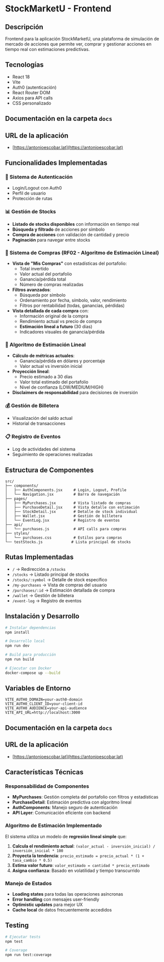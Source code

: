 # StockMarketU - Frontend

## Descripción
Frontend para la aplicación StockMarketU, una plataforma de simulación de mercado de acciones que permite ver, comprar y gestionar acciones en tiempo real con estimaciones predictivas.

## Tecnologías
- React 18
- Vite
- Auth0 (autenticación)
- React Router DOM
- Axios para API calls
- CSS personalizado

## Documentación en la carpeta `docs`

## URL de la aplicación

- [https://antonioescobar.lat](https://antonioescobar.lat)

## Funcionalidades Implementadas

### 🔐 Sistema de Autenticación
- Login/Logout con Auth0
- Perfil de usuario
- Protección de rutas

### 📊 Gestión de Stocks
- **Listado de stocks disponibles** con información en tiempo real
- **Búsqueda y filtrado** de acciones por símbolo
- **Compra de acciones** con validación de cantidad y precio
- **Paginación** para navegar entre stocks

### 💼 Sistema de Compras (RF02 - Algoritmo de Estimación Lineal)
- **Vista de "Mis Compras"** con estadísticas del portafolio:
  - Total invertido
  - Valor actual del portafolio
  - Ganancia/pérdida total
  - Número de compras realizadas
- **Filtros avanzados**:
  - Búsqueda por símbolo
  - Ordenamiento por fecha, símbolo, valor, rendimiento
  - Filtros por rentabilidad (todas, ganancias, pérdidas)
- **Vista detallada de cada compra** con:
  - Información original de la compra
  - Rendimiento actual vs precio de compra
  - **Estimación lineal a futuro** (30 días)
  - Indicadores visuales de ganancia/pérdida

### 🔮 Algoritmo de Estimación Lineal
- **Cálculo de métricas actuales**:
  - Ganancia/pérdida en dólares y porcentaje
  - Valor actual vs inversión inicial
- **Proyección lineal**:
  - Precio estimado a 30 días
  - Valor total estimado del portafolio
  - Nivel de confianza (LOW/MEDIUM/HIGH)
- **Disclaimers de responsabilidad** para decisiones de inversión

### 💰 Gestión de Billetera
- Visualización del saldo actual
- Historial de transacciones

### 📋 Registro de Eventos
- Log de actividades del sistema
- Seguimiento de operaciones realizadas

## Estructura de Componentes

```
src/
├── components/
│   ├── AuthComponents.jsx     # Login, Logout, Profile
│   └── Navigation.jsx         # Barra de navegación
├── pages/
│   ├── MyPurchases.jsx        # Vista listado de compras
│   ├── PurchaseDetail.jsx     # Vista detalle con estimación
│   ├── StockDetail.jsx        # Detalle de stock individual
│   ├── Wallet.jsx             # Gestión de billetera
│   └── EventLog.jsx           # Registro de eventos
├── api/
│   └── purchases.js           # API calls para compras
├── styles/
│   └── purchases.css          # Estilos para compras
└── testStocks.js             # Lista principal de stocks
```

## Rutas Implementadas

- `/` → Redirección a `/stocks`
- `/stocks` → Listado principal de stocks
- `/stocks/:symbol` → Detalle de stock específico
- `/my-purchases` → Vista de compras del usuario
- `/purchases/:id` → Estimación detallada de compra
- `/wallet` → Gestión de billetera
- `/event-log` → Registro de eventos

## Instalación y Desarrollo

```bash
# Instalar dependencias
npm install

# Desarrollo local
npm run dev

# Build para producción
npm run build

# Ejecutar con Docker
docker-compose up --build
```

## Variables de Entorno

```env
VITE_AUTH0_DOMAIN=your-auth0-domain
VITE_AUTH0_CLIENT_ID=your-client-id
VITE_AUTH0_AUDIENCE=your-api-audience
VITE_API_URL=http://localhost:3000
```

## Documentación en la carpeta `docs`

## URL de la aplicación

- [https://antonioescobar.lat](https://antonioescobar.lat)

## Características Técnicas

### Responsabilidad de Componentes
- **MyPurchases**: Gestión completa del portafolio con filtros y estadísticas
- **PurchaseDetail**: Estimación predictiva con algoritmo lineal
- **AuthComponents**: Manejo seguro de autenticación
- **API Layer**: Comunicación eficiente con backend

### Algoritmo de Estimación Implementado
El sistema utiliza un modelo de **regresión lineal simple** que:

1. **Calcula el rendimiento actual**: `(valor_actual - inversión_inicial) / inversión_inicial * 100`
2. **Proyecta la tendencia**: `precio_estimado = precio_actual * (1 + tasa_cambio * 0.5)`
3. **Estima valor futuro**: `valor_estimado = cantidad * precio_estimado`
4. **Asigna confianza**: Basado en volatilidad y tiempo transcurrido

### Manejo de Estados
- **Loading states** para todas las operaciones asíncronas
- **Error handling** con mensajes user-friendly
- **Optimistic updates** para mejor UX
- **Cache local** de datos frecuentemente accedidos

## Testing

```bash
# Ejecutar tests
npm test

# Coverage
npm run test:coverage
```